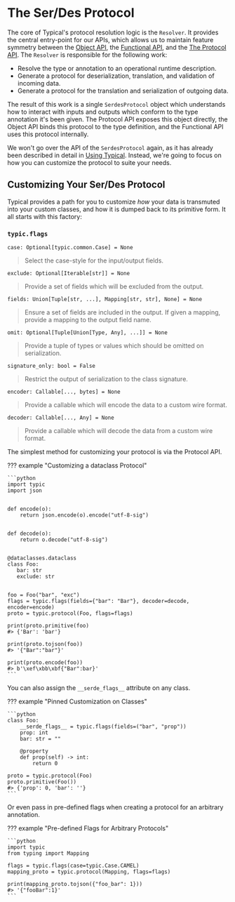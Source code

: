 # The Ser/Des Protocol
The core of Typical's protocol resolution logic is the `Resolver`. It provides the
central entry-point for our APIs, which allows us to maintain feature symmetry between
the [Object API](api.md#the-object-api), the
[Functional API](api.md#the-functional-api), and the
[The Protocol API](api.md#the-protocol-api). The `Resolver` is responsible for the
following work:

- Resolve the type or annotation to an operational runtime description.
- Generate a protocol for deserialization, translation, and validation of incoming data.
- Generate a protocol for the translation and serialization of outgoing data.

The result of this work is a single `SerdesProtocol` object which understands how to
interact with inputs and outputs which conform to the type annotation it's been given.
The Protocol API exposes this object directly, the Object API binds this protocol to the
type definition, and the Functional API uses this protocol internally.

We won't go over the API of the `SerdesProtocol` again, as it has already been described
in detail in [Using Typical](api.md). Instead, we're going to focus on how you can
customize the protocol to suite your needs.

## Customizing Your Ser/Des Protocol

Typical provides a path for you to customize *how* your data is transmuted into your
custom classes, and how it is dumped back to its primitive form. It all starts with this
factory:

###  `typic.flags`

`case: Optional[typic.common.Case] = None`
> Select the case-style for the input/output fields.

`exclude: Optional[Iterable[str]] = None`
> Provide a set of fields which will be excluded from the output.

`fields: Union[Tuple[str, ...], Mapping[str, str], None] = None`
> Ensure a set of fields are included in the output. If given a mapping, provide a
> mapping to the output field name.

`omit: Optional[Tuple[Union[Type, Any], ...]] = None`
> Provide a tuple of types or values which should be omitted on serialization.

`signature_only: bool = False`
> Restrict the output of serialization to the class signature.

`encoder: Callable[..., bytes] = None`
> Provide a callable which will encode the data to a custom wire format.

`decoder: Callable[..., Any] = None`
> Provide a callable which will decode the data from a custom wire format.

The simplest method for customizing your protocol is via the Protocol API.

??? example "Customizing a dataclass Protocol"

    ```python
    import typic
    import json
    
    
    def encode(o):
        return json.encode(o).encode("utf-8-sig")
    
    
    def decode(o):
        return o.decode("utf-8-sig")
    
    
    @dataclasses.dataclass
    class Foo:
       bar: str
       exclude: str
    
    
    foo = Foo("bar", "exc")
    flags = typic.flags(fields={"bar": "Bar"}, decoder=decode, encoder=encode)
    proto = typic.protocol(Foo, flags=flags)

    print(proto.primitive(foo)
    #> {'Bar': 'bar'}
    
    print(proto.tojson(foo))
    #> '{"Bar":"bar"}'
    
    print(proto.encode(foo))
    #> b'\xef\xbb\xbf{"Bar":bar}'
    ```

You can also assign the `__serde_flags__` attribute on any class.

??? example "Pinned Customization on Classes"

    ```python
    class Foo:
        __serde_flags__ = typic.flags(fields=("bar", "prop"))
        prop: int
        bar: str = ""
    
        @property
        def prop(self) -> int:
            return 0
    
    proto = typic.protocol(Foo)
    proto.primitive(Foo())
    #> {'prop': 0, 'bar': ''}
    ```

Or even pass in pre-defined flags when creating a protocol for an arbitrary annotation.

??? example "Pre-defined Flags for Arbitrary Protocols"

    ```python
    import typic
    from typing import Mapping
    
    flags = typic.flags(case=typic.Case.CAMEL)
    mapping_proto = typic.protocol(Mapping, flags=flags)
    
    print(mapping_proto.tojson({"foo_bar": 1}))
    #> '{"fooBar":1}'
    ```
